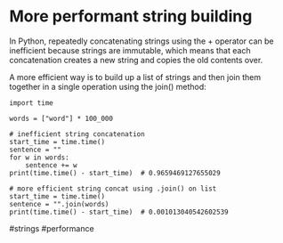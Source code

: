 # More performant string building

In Python, repeatedly concatenating strings using the + operator can be inefficient because strings are immutable, which means that each concatenation creates a new string and copies the old contents over.

A more efficient way is to build up a list of strings and then join them together in a single operation using the join() method:

```
import time

words = ["word"] * 100_000

# inefficient string concatenation
start_time = time.time()
sentence = ""
for w in words:
    sentence += w
print(time.time() - start_time)  # 0.9659469127655029

# more efficient string concat using .join() on list
start_time = time.time()
sentence = "".join(words)
print(time.time() - start_time)  # 0.001013040542602539
```

#strings #performance
